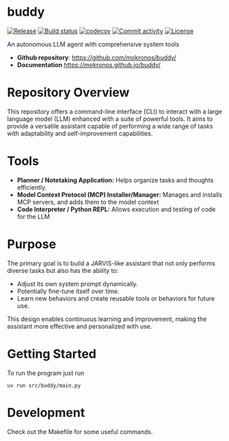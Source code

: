 # buddy

[![Release](https://img.shields.io/github/v/release/mokronos/buddy)](https://img.shields.io/github/v/release/mokronos/buddy)
[![Build status](https://img.shields.io/github/actions/workflow/status/mokronos/buddy/main.yml?branch=main)](https://github.com/mokronos/buddy/actions/workflows/main.yml?query=branch%3Amain)
[![codecov](https://codecov.io/gh/mokronos/buddy/branch/main/graph/badge.svg)](https://codecov.io/gh/mokronos/buddy)
[![Commit activity](https://img.shields.io/github/commit-activity/m/mokronos/buddy)](https://img.shields.io/github/commit-activity/m/mokronos/buddy)
[![License](https://img.shields.io/github/license/mokronos/buddy)](https://img.shields.io/github/license/mokronos/buddy)

An autonomous LLM agent with comprehensive system tools

- **Github repository**: <https://github.com/mokronos/buddy/>
- **Documentation** <https://mokronos.github.io/buddy/>

# Repository Overview

This repository offers a command-line interface (CLI) to interact with a large language model (LLM) enhanced with a suite of powerful tools.
It aims to provide a versatile assistant capable of performing a wide range of tasks with adaptability and self-improvement capabilities.

# Tools

- **Planner / Notetaking Application:** Helps organize tasks and thoughts efficiently.
- **Model Context Protocol (MCP) Installer/Manager:** Manages and installs MCP servers, and adds them to the model context
- **Code Interpreter / Python REPL:** Allows execution and testing of code for the LLM

# Purpose

The primary goal is to build a JARVIS-like assistant that not only performs diverse tasks but also has the ability to:

- Adjust its own system prompt dynamically.
- Potentially fine-tune itself over time.
- Learn new behaviors and create reusable tools or behaviors for future use.

This design enables continuous learning and improvement, making the assistant more effective and personalized with use.

# Getting Started

To run the program just run

```
uv run src/buddy/main.py
```

# Development

Check out the Makefile for some useful commands.
